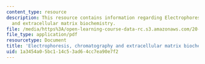 ```yaml
---
content_type: resource
description: This resource contains information regarding Electrophoresis, chromatography
  and extracellular matrix biochemistry.
file: /media/https%3A/open-learning-course-data-rc.s3.amazonaws.com/20-430j-fields-forces-and-flows-in-biological-systems-fall-2015/1a3454a05bc114c53ad64cc7ea90e7f2_MIT20_430JF15_Lecture23.pdf
file_type: application/pdf
resourcetype: Document
title: 'Electrophoresis, chromatography and extracellular matrix biochemistry '
uid: 1a3454a0-5bc1-14c5-3ad6-4cc7ea90e7f2
---
```

